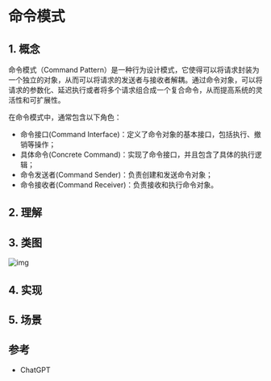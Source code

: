 # 命令模式





## 1. 概念

命令模式（Command Pattern）是一种行为设计模式，它使得可以将请求封装为一个独立的对象，从而可以将请求的发送者与接收者解耦。通过命令对象，可以将请求的参数化、延迟执行或者将多个请求组合成一个复合命令，从而提高系统的灵活性和可扩展性。

在命令模式中，通常包含以下角色：

- 命令接口(Command Interface)：定义了命令对象的基本接口，包括执行、撤销等操作；
- 具体命令(Concrete Command)：实现了命令接口，并且包含了具体的执行逻辑；
- 命令发送者(Command Sender)：负责创建和发送命令对象；
- 命令接收者(Command Receiver)：负责接收和执行命令对象。

## 2. 理解



## 3. 类图

![img](https://cdn.jsdelivr.net/gh/hedon954/mapStorage/img/231247427711364.png)

## 4. 实现



## 5. 场景



## 参考

- ChatGPT